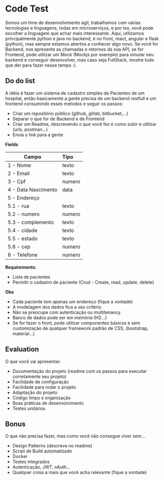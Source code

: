 # Code Test

Somos um time de desenvolvimento ágil, trabalhamos com várias tecnologias e linguagens, todas em microserviços, e por iso, você pode escolher a linguagem que achar mais interessante. Aqui, utilizamos principalmente python e java no backend, e no front, react, angular e flask (python), mas sempre estamos abertos a conhecer algo novo. Se você for Backend, nos apresente as chamadas e retornos da sua API, se for Frontend, pode utilizar um Mock (Mockjs por exemplo) para simular seu backend e conseguir desenvolver, mas caso seja FullStack, mostre tudo que der para fazer nesse tempo :).


## Do do list

A idéia é fazer um sistema de cadastro simples de Pacientes de um hospital, então basicamente a gente precisa de um backend restfull e um frontend consumindo esses metodos e seguir os passos:

* Criar um repositório público (github, gitlab, bitbucket,...)
* Separar o que for de Backend e de Frontend
* Criar um Readme, descrevendo o que você fez e como subir e utilizar (urls, postman...)
* Envia o link para a gente 

**Fields**

| Campo                     | Tipo  |
| --------------------------|:---------------------|
| 1 - Nome              | texto               |
| 2 - Email             | texto               |
| 3 - Cpf             | numero               |
| 4 - Data Nascimento             | data               |
| 5 - Endereço
| 5.1 - rua             | texto               |
| 5.2 - numero             | numero               |
| 5.3 - complemento             | texto               |
| 5.4 - cidade             | texto               |
| 5.5 - estado             | texto               |
| 5.6 - cep             | numero               |
| 6 - Telefone | numero               |

**Requirements:**

- Lista de pacientes
- Permitir o cadastro de paciente (Crud - Create, read, update, delete)

**Obs**

- Cada paciente tem apenas um endereço (fique a vontade)
- A modelagem dos dados fica a seu critério. 
- Não se preocupe com autenticação ou multitenancy.
- Banco de dados pode ser em memória (H2...)
- Se for fazer o front, pode utilizar componentes básicos e sem customização de qualquer framework padrão de CSS, (bootstrap, material...)

## Evaluation

O que você vai apresentar:

* Documentação do projeto (readme com os passos para executar corretamente seu projeto)
* Facilidade de configuração
* Facilidade para rodar o projeto
* Adaptação do projeto
* Código limpo e organização
* Boas práticas de desenvolvimento
* Testes unitários

## Bonus

O que não precisa fazer, mas como você não consegue viver sem...

* Design Patterns (descreva no readme)
* Script de Build automatizado
* Docker
* Testes integrados
* Autenticação, JWT, oAuth...
* Qualquer coisa a mais que você acha relevante (fique a vontade)
